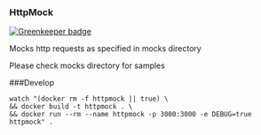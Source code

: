 ### HttpMock

[![Greenkeeper badge](https://badges.greenkeeper.io/hasnat/httpmock.svg)](https://greenkeeper.io/)

Mocks http requests as specified in mocks directory

Please check mocks directory for samples

###Develop
```
watch "(docker rm -f httpmock || true) \
&& docker build -t httpmock . \
&& docker run --rm --name httpmock -p 3000:3000 -e DEBUG=true httpmock" .
```